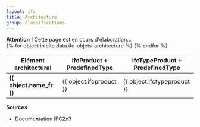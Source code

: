 ```yaml
---
layout: ifc
title: Architecture
group: classifications
---
```


<div class="alert alert-warning" role="alert">
  <strong>Attention !</strong> Cette page est en cours d'élaboration...
</div>

<div class="table-responsive">
  <table class="table table-sm table-hover">
    <thead>
      <tr>
        <th>Elément architectural</th>
        <th>IfcProduct + PredefinedType</th>
        <th>IfcTypeProduct + PredefinedType</th>
      </tr>
    </thead>
    <tbody>
      {% for object in site.data.ifc-objets-architecture %}
      <tr>
        <td><b>{{ object.name_fr }}</b></td>
        <td>{{ object.ifcproduct }}</td>
        <td>{{ object.ifctypeproduct }}</td>
      </tr>
      {% endfor %}
    </tbody>
  </table>
</div>

**Sources**
* Documentation IFC2x3